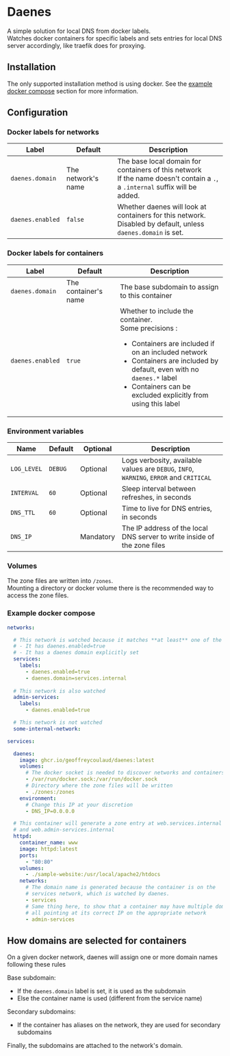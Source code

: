 # Daenes

A simple solution for local DNS from docker labels.  
Watches docker containers for specific labels and sets entries for local DNS server accordingly, like traefik does for proxying.

## Installation

The only supported installation method is using docker.
See the [example docker compose](#example-docker-compose) section for more information.

## Configuration

### Docker labels for networks

<table>
  <thead>
    <tr>
      <th>Label</th>
      <th>Default</th>
      <th>Description</th>
    </tr>
  </thead>
  <tbody>
    <tr>
      <td><code>daenes.domain</code></td>
      <td>The network's name</td>
      <td>
        The base local domain for containers of this network<br>
        If the name doesn't contain a <code>.</code>, a <code>.internal</code> suffix will be added.
      </td>
    </tr>
    <tr>
      <td><code>daenes.enabled</code></td>
      <td><code>false</code></td>
      <td>
        Whether daenes will look at containers for this network.<br/>
        Disabled by default, unless <code>daenes.domain</code> is set.
      </td>
    </tr>
  </tbody>
</table>

### Docker labels for containers

<table>
  <thead>
    <tr>
      <th>Label</th>
      <th>Default</th>
      <th>Description</th>
    </tr>
  </thead>
  <tbody>
    <tr>
      <td><code>daenes.domain</code></td>
      <td>The container's name</td>
      <td>The base subdomain to assign to this container</td>
    </tr>
    <tr>
      <td><code>daenes.enabled</code></td>
      <td><code>true</code></td>
      <td>
        Whether to include the container.<br/>
        Some precisions : 
        <ul>
          <li>Containers are included if on an included network</li>
          <li>Containers are included by default, even with no <code>daenes.*</code> label</li>
          <li>Containers can be excluded explicitly from using this label</li>
        </ul>
      </td>
    </tr>
  </tbody>
</table>

### Environment variables

<table>
  <thead>
    <tr>
      <th>Name</th>
      <th>Default</th>
      <th>Optional</th>
      <th>Description</th>
    </tr>
  </thead>
  <tbody>
    <tr>
      <td><code>LOG_LEVEL</code></td>
      <td><code>DEBUG</code></td>
      <td>Optional</td>
      <td>
        Logs verbosity, available values are
        <code>DEBUG</code>,
        <code>INFO</code>,
        <code>WARNING</code>,
        <code>ERROR</code> and
        <code>CRITICAL</code>
      </td>
    </tr>
    <tr>
      <td><code>INTERVAL</code></td>
      <td><code>60</code></td>
      <td>Optional</td>
      <td>Sleep interval between refreshes, in seconds</td>
    </tr>
    <tr>
      <td><code>DNS_TTL</code></td>
      <td><code>60</code></td>
      <td>Optional</td>
      <td>Time to live for DNS entries, in seconds</td>
    </tr>
    <tr>
      <td><code>DNS_IP</code></td>
      <td></td>
      <td>Mandatory</td>
      <td>The IP address of the local DNS server to write inside of the zone files</td>
    </tr>
  </tbody>
</table>

### Volumes

The zone files are written into `/zones`.  
Mounting a directory or docker volume there is the recommended way to access the zone files.

### Example docker compose

```yml
networks:

  # This network is watched because it matches **at least** one of the conditions
  # - It has daenes.enabled=true
  # - It has a daenes domain explicitly set 
  services:
    labels:
      - daenes.enabled=true
      - daenes.domain=services.internal
  
  # This network is also watched
  admin-services:
    labels:
      - daenes.enabled=true

  # This network is not watched
  some-internal-network:

services:

  daenes:
    image: ghcr.io/geoffreycoulaud/daenes:latest
    volumes:
      # The docker socket is needed to discover networks and containers
      - /var/run/docker.sock:/var/run/docker.sock
      # Directory where the zone files will be written
      - ./zones:/zones
    environment:
      # Change this IP at your discretion
      - DNS_IP=0.0.0.0

  # This container will generate a zone entry at web.services.internal
  # and web.admin-services.internal
  httpd:
    container_name: www
    image: httpd:latest
    ports:
      - "80:80"
    volumes:
      - ./sample-website:/usr/local/apache2/htdocs
    networks:
      # The domain name is generated because the container is on the
      # services network, which is watched by daenes.
      - services
      # Same thing here, to show that a container may have multiple domains
      # all pointing at its correct IP on the appropriate network
      - admin-services
```

## How domains are selected for containers

On a given docker network, daenes will assign one or more domain names following these rules

Base subdomain:
- If the `daenes.domain` label is set, it is used as the subdomain
- Else the container name is used (different from the service name)

Secondary subdomains:
- If the container has aliases on the network, they are used for secondary subdomains

Finally, the subdomains are attached to the network's domain.
